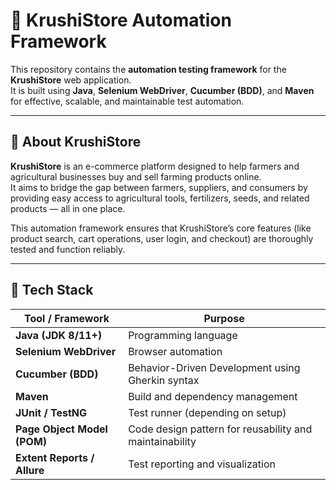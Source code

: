 # 🌾 KrushiStore Automation Framework

This repository contains the **automation testing framework** for the **KrushiStore** web application.  
It is built using **Java**, **Selenium WebDriver**, **Cucumber (BDD)**, and **Maven** for effective, scalable, and maintainable test automation.

---

## 🏬 About KrushiStore

**KrushiStore** is an e-commerce platform designed to help farmers and agricultural businesses buy and sell farming products online.  
It aims to bridge the gap between farmers, suppliers, and consumers by providing easy access to agricultural tools, fertilizers, seeds, and related products — all in one place.

This automation framework ensures that KrushiStore’s core features (like product search, cart operations, user login, and checkout) are thoroughly tested and function reliably.

---

## 🧰 Tech Stack

| Tool / Framework | Purpose |
|------------------|----------|
| **Java (JDK 8/11+)** | Programming language |
| **Selenium WebDriver** | Browser automation |
| **Cucumber (BDD)** | Behavior-Driven Development using Gherkin syntax |
| **Maven** | Build and dependency management |
| **JUnit / TestNG** | Test runner (depending on setup) |
| **Page Object Model (POM)** | Code design pattern for reusability and maintainability |
| **Extent Reports / Allure** | Test reporting and visualization |

